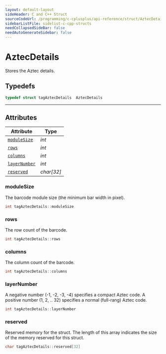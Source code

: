 ```yaml
---
layout: default-layout
sideHeader: C and C++ Struct
sourceCodeUrl: /programming/c-cplusplus/api-reference/struct/AztecDetails.md
sidebarListFile: sidelist-c-cpp-structs
needCollapsedSideBar: false
needAutoGenerateSidebar: false
---
```



# AztecDetails
Stores the Aztec details.
  

## Typedefs

```cpp
typedef struct tagAztecDetails  AztecDetails
```  
---
## Attributes
  
| Attribute | Type |
|---------- | ----------- | 
| [`moduleSize`](#modulesize) | *int* |
| [`rows`](#rows) | *int* | 
| [`columns`](#columns) | *int* |
| [`layerNumber`](#layernumber) | *int* |
| [`reserved`](#reserved) | *char\[32\]* |
  
  
### moduleSize
The barcode module size (the minimum bar width in pixel).
```cpp
int tagAztecDetails::moduleSize
```  
   
### rows
The row count of the barcode.
```cpp
int tagAztecDetails::rows
```  

### columns
The column count of the barcode.
```cpp
int tagAztecDetails::columns
```  

### layerNumber
A negative number (-1, -2, -3, -4) specifies a compact Aztec code. A positive number (1, 2, .. 32) specifies a normal (full-rang) Aztec code.  
```cpp
int tagAztecDetails::layerNumber
```  

### reserved
Reserved memory for the struct. The length of this array indicates the size of the memory reserved for this struct.  
```cpp
char tagAztecDetails::reserved[32]
``` 
